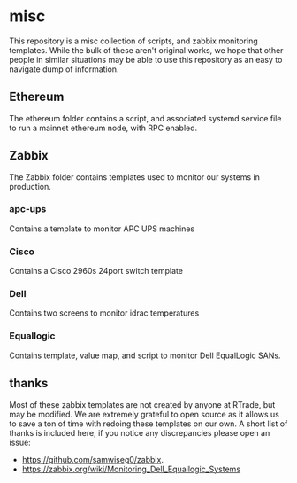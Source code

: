 # misc

This repository is a misc collection of scripts, and zabbix monitoring templates. While the bulk of these aren't original works, we hope that other people in similar situations may be able to use this repository as an easy to navigate dump of information.

## Ethereum

The ethereum folder contains a script, and associated systemd service file to run a mainnet ethereum node, with RPC enabled.

## Zabbix

The Zabbix folder contains templates used to monitor our systems in production.

### apc-ups

Contains a template to monitor APC UPS machines

### Cisco

Contains a Cisco 2960s 24port switch template

### Dell

Contains two screens to monitor idrac temperatures

### Equallogic

Contains template, value map, and script to monitor Dell EqualLogic SANs.

## thanks

Most of these zabbix templates are not created by anyone at RTrade, but may be modified. We are extremely grateful to open source as it allows us to save a ton of time with redoing these templates on our own. A short list of thanks is included here, if you notice any discrepancies please open an issue:

* https://github.com/samwiseg0/zabbix.
* https://zabbix.org/wiki/Monitoring_Dell_Equallogic_Systems